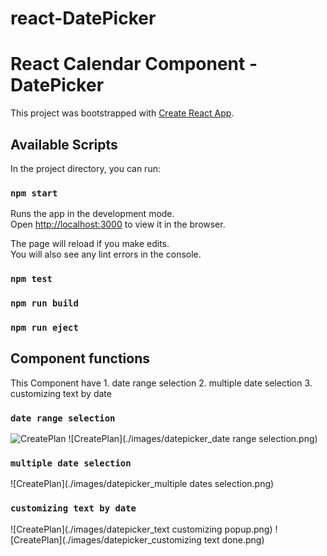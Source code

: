 
# react-DatePicker
React Calendar Component - DatePicker
=======
This project was bootstrapped with [Create React App](https://github.com/facebook/create-react-app).

## Available Scripts

In the project directory, you can run:

### `npm start`

Runs the app in the development mode.<br>
Open [http://localhost:3000](http://localhost:3000) to view it in the browser.

The page will reload if you make edits.<br>
You will also see any lint errors in the console.

### `npm test`
### `npm run build`
### `npm run eject`


## Component functions

This Component have 1. date range selection 2. multiple date selection 3. customizing text by date

### `date range selection`
![CreatePlan](./images/datepicker_init.png)
![CreatePlan](./images/datepicker_date range selection.png)

### `multiple date selection`
![CreatePlan](./images/datepicker_multiple dates selection.png)

### `customizing text by date`
![CreatePlan](./images/datepicker_text customizing popup.png)
![CreatePlan](./images/datepicker_customizing text done.png)

